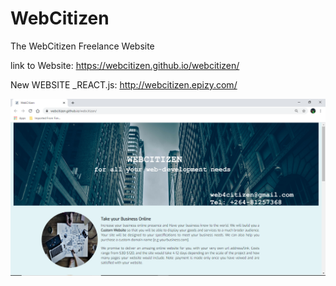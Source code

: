 # WebCitizen
The WebCitizen Freelance Website

link to Website: https://webcitizen.github.io/webcitizen/

New WEBSITE _REACT.js: http://webcitizen.epizy.com/

![](img/citizen.png)
